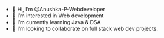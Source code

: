 - 👋 Hi, I’m @Anushka-P-Webdeveloper
- 👀 I’m interested in Web development
- 🌱 I’m currently learning Java & DSA
- 💞️ I’m looking to collaborate on full stack web dev projects.


